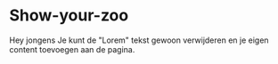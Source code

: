 # Show-your-zoo

Hey jongens
Je kunt de "Lorem" tekst gewoon verwijderen en je eigen content toevoegen aan de pagina. 
